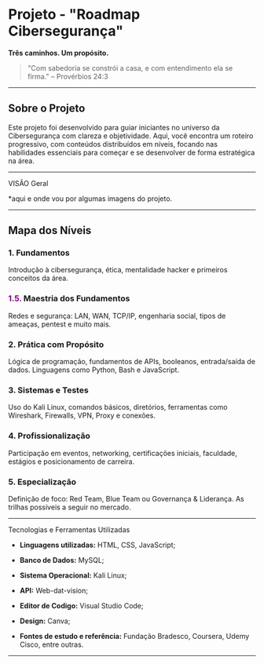 # Projeto - "Roadmap Cibersegurança"

**Três caminhos. Um propósito.**

> "Com sabedoria se constrói a casa, e com entendimento ela se firma."
> – Provérbios 24:3

---

## Sobre o Projeto

Este projeto foi desenvolvido para guiar iniciantes no universo da Cibersegurança com clareza e objetividade.
Aqui, você encontra um roteiro progressivo, com conteúdos distribuídos em níveis, focando nas habilidades essenciais para começar e se desenvolver de forma estratégica na área.

---

VISÃO Geral

\*aqui e onde vou por algumas imagens do projeto.

---

## Mapa dos Níveis

### 1. Fundamentos

Introdução à cibersegurança, ética, mentalidade hacker e primeiros conceitos da área.

### <span style= 'color:purple'>1.5.</span> Maestria dos Fundamentos

Redes e segurança: LAN, WAN, TCP/IP, engenharia social, tipos de ameaças, pentest e muito mais.

### 2. Prática com Propósito

Lógica de programação, fundamentos de APIs, booleanos, entrada/saída de dados. Linguagens como Python, Bash e JavaScript.

### 3. Sistemas e Testes

Uso do Kali Linux, comandos básicos, diretórios, ferramentas como Wireshark, Firewalls, VPN, Proxy e conexões.

### 4. Profissionalização

Participação em eventos, networking, certificações iniciais, faculdade, estágios e posicionamento de carreira.

### 5. Especialização

Definição de foco: Red Team, Blue Team ou Governança & Liderança. As trilhas possíveis a seguir no mercado.

---

Tecnologias e Ferramentas Utilizadas

- **Linguagens utilizadas:** HTML, CSS, JavaScript;

- **Banco de Dados:** MySQL;

- **Sistema Operacional:** Kali Linux;

- **API:** Web-dat-vision;

- **Editor de Codigo:** Visual Studio Code;

- **Design:** Canva;

- **Fontes de estudo e referência:** Fundação Bradesco, Coursera, Udemy Cisco, entre outras.

---
